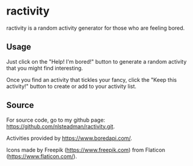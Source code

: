 # ractivity

ractivity is a random activity generator for those who are feeling bored.

## Usage

Just click on the "Help! I'm bored!" button to generate a random activity that you might find interesting.

Once you find an activity that tickles your fancy, click the "Keep this activity!" button to create or add to your activity list.

## Source

For source code, go to my github page: https://github.com/nlsteadman/ractivity.git.

Activities provided by https://www.boredapi.com/.

Icons made by Freepik (https://www.freepik.com) from Flaticon (https://www.flaticon.com/).